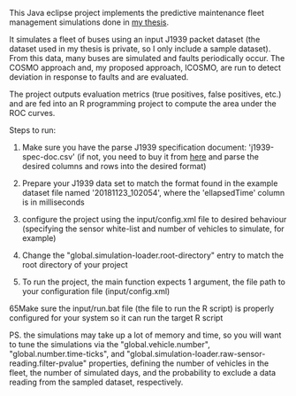 This Java eclipse project implements the predictive maintenance fleet management simulations done in <a href="https://ruor.uottawa.ca/handle/10393/40086">my thesis</a>.

It simulates a fleet of buses using an input J1939 packet dataset (the dataset used in my thesis is private, so I only include a sample dataset). From this data, many buses are simulated and faults periodically occur. The COSMO approach and, my proposed approach, ICOSMO, are run to detect deviation in response to faults and are evaluated.

The project outputs evaluation metrics (true positives, false positives, etc.) and are fed into an R programming project to compute the area under the ROC curves.


Steps to run:


1. Make sure you have the parse J1939 specification document: 'j1939-spec-doc.csv' (if not, you need to buy it from <a href="https://www.sae.org/standards/content/j1939da_201710/">here</a> and parse the desired columns and rows into the desired format)

2. Prepare your J1939 data set to match the format found in the example dataset file named '20181123_102054', where the 'ellapsedTime' column is in milliseconds

3. configure the project using the input/config.xml file to desired behaviour  (specifying the sensor white-list and number of vehicles to simulate, for example)

4. Change the "global.simulation-loader.root-directory" entry to match the root directory of your project

5. To run the project, the main function expects 1 argument, the file path to your configuration file (input/config.xml)

65Make sure the input/run.bat file (the file to run the R script) is properly configured for your system so it can run the target R script

PS. the simulations may take up a lot of memory and time, so you will want to tune the simulations via the "global.vehicle.number", "global.number.time-ticks", and "global.simulation-loader.raw-sensor-reading.filter-pvalue" properties, defining the number of vehicles in the fleet, the number of simulated days, and the probability to exclude a data reading from the sampled dataset, respectively.